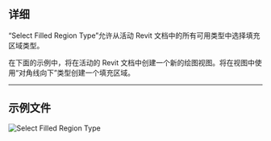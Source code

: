 ## 详细
“Select Filled Region Type”允许从活动 Revit 文档中的所有可用类型中选择填充区域类型。

在下面的示例中，将在活动的 Revit 文档中创建一个新的绘图视图。将在视图中使用“对角线向下”类型创建一个填充区域。

___
## 示例文件

![Select Filled Region Type](./DSRevitNodesUI.FilledRegionTypes_img.jpg)
